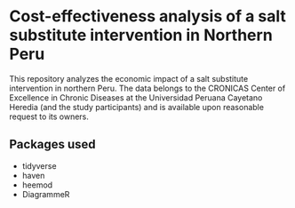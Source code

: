 # Cost-effectiveness analysis of a salt substitute intervention in Northern Peru
This repository analyzes the economic impact of a salt substitute intervention in northern Peru. The data belongs to the CRONICAS Center of Excellence in Chronic Diseases at the Universidad Peruana Cayetano Heredia (and the study participants) and is available upon reasonable request to its owners.

## Packages used
- tidyverse
- haven
- heemod
- DiagrammeR

